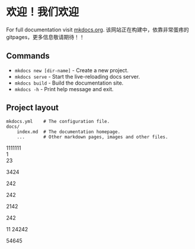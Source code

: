 # 欢迎！我们欢迎

For full documentation visit [mkdocs.org](https://www.mkdocs.org).
该网站正在构建中，依靠非常蛋疼的gitpages，更多信息敬请期待！！


## Commands

* `mkdocs new [dir-name]` - Create a new project.
* `mkdocs serve` - Start the live-reloading docs server.
* `mkdocs build` - Build the documentation site.
* `mkdocs -h` - Print help message and exit.

## Project layout

    mkdocs.yml    # The configuration file.
    docs/
        index.md  # The documentation homepage.
        ...       # Other markdown pages, images and other files.
1111111   
1  
23

3424

242


242


2142


242



11
24242


54645


